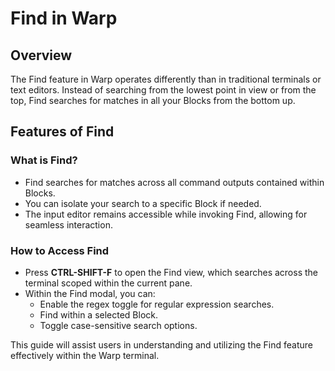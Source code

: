 # Find in Warp

## Overview
The Find feature in Warp operates differently than in traditional terminals or text editors. Instead of searching from the lowest point in view or from the top, Find searches for matches in all your Blocks from the bottom up.

## Features of Find

### What is Find?
- Find searches for matches across all command outputs contained within Blocks.
- You can isolate your search to a specific Block if needed.
- The input editor remains accessible while invoking Find, allowing for seamless interaction.

### How to Access Find
- Press **CTRL-SHIFT-F** to open the Find view, which searches across the terminal scoped within the current pane.
- Within the Find modal, you can:
  - Enable the regex toggle for regular expression searches.
  - Find within a selected Block.
  - Toggle case-sensitive search options.

This guide will assist users in understanding and utilizing the Find feature effectively within the Warp terminal.
